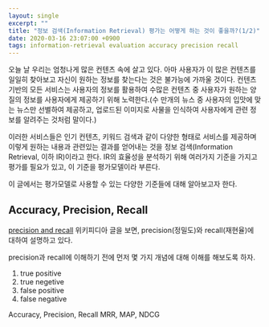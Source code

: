 ```yaml
---
layout: single
excerpt: ""
title: "정보 검색(Information Retrieval) 평가는 어떻게 하는 것이 좋을까?(1/2)"
date: 2020-03-16 23:07:00 +0900
tags: information-retrieval evaluation accuracy precision recall
---
```


오늘 날 우리는 엄청나게 많은 컨텐츠 속에 살고 있다. 아마 사용자가 이 많은 컨텐츠를 일일히 찾아보고 자신이 원하는 정보를 찾는다는 것은 불가능에 가까울 것이다. 컨텐츠 기반의 모든 서비스는 사용자의 정보를 활용하여 수많은 컨텐츠 중 사용자가 원하는 양질의 정보를 사용자에게 제공하기 위해 노력한다.(수 만개의 뉴스 중 사용자의 입맛에 맞는 뉴스만 선별하여 제공하고, 업로드된 이미지로 사물을 인식하여 사용자에게 관련 정보를 알려주는 것처럼 말이다.)

이러한 서비스들은 인기 컨텐츠, 키워드 검색과 같이 다양한 형태로 서비스를 제공하며 이렇게 원하는 내용과 관련있는 결과를 얻어내는 것을 정보 검색(Information Retrieval, 이하 IR)이라고 한다. IR의 효율성을 분석하기 위해 여러가지 기준을 가지고 평가를 필요가 있고, 이 기준을 평가모델이라 부른다.

이 글에서는 평가모델로 사용할 수 있는 다양한 기준들에 대해 알아보고자 한다.

## Accuracy, Precision, Recall

[precision and recall] 위키피디아 글을 보면, precision(정밀도)와 recall(재현율)에 대하여 설명하고 있다.

precision과 recall에 이해하기 전에 먼저 몇 가지 개념에 대해 이해를 해보도록 하자.

1. true positive
1. true negetive
1. false positive
1. false negative






Accuracy, Precision, Recall
MRR, MAP, NDCG

[precision and recall]: https://en.wikipedia.org/wiki/Precision_and_recall
